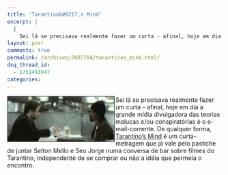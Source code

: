```yaml
---
title: 'Tarantino&#8217;s Mind'
excerpt: |
  |
    Sei lá se precisava realmente fazer um curta - afinal, hoje em dia a grande mídia divulgadora das teorias malucas e/ou conspiratórias é o e-mail-corrente. De qualquer forma, Tarantino's Mind é um curta-metragem que já vale pelo pastiche de juntar...
layout: post
comments: true
permalink: /archives/2007/04/tarantinos_mind.html/
dsq_thread_id:
  - 1751443947
categories:
---
```

<img title="tarantinosmind.jpg" src="/archives/img/tarantinosmind.jpg" width="250" height="105" border="1" align="left" style="margin-right:2px" />Sei lá se precisava realmente fazer um curta &#8211; afinal, hoje em dia a grande mídia divulgadora das teorias malucas e/ou conspiratórias é o e-mail-corrente. De qualquer forma, [Tarantino&#8217;s Mind][1] é um curta-metragem que já vale pelo pastiche de juntar Selton Mello e Seu Jorge numa conversa de bar sobre filmes do Tarantino, independente de se comprar ou não a idéia que permeia o encontro.

 [1]: http://www.youtube.com/watch?v=op4byt-DtsI
